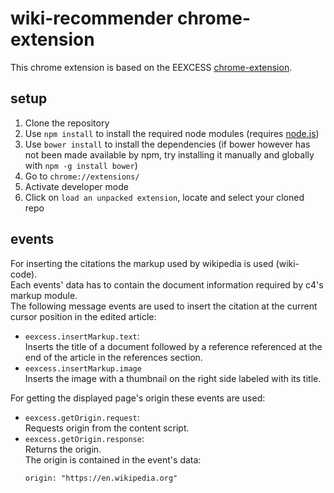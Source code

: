 # wiki-recommender chrome-extension

This chrome extension is based on the EEXCESS [chrome-extension](https://github.com/EEXCESS/chrome-extension).

## setup
1. Clone the repository
2. Use `npm install` to install the required node modules (requires [node.js](https://nodejs.org/))
3. Use `bower install` to install the dependencies (if bower however has not been made available by npm, try installing it manually and globally with `npm -g install bower`)
4. Go to `chrome://extensions/`
5. Activate developer mode
6. Click on  `load an unpacked extension`, locate and select your cloned repo

## events

For inserting the citations the markup used by wikipedia is used (wiki-code).  
Each events' data has to contain the document information required by c4's markup module.  
The following message events are used to insert the citation at the current cursor position in the edited article:

* `eexcess.insertMarkup.text`:  
   Inserts the title of a document followed by a reference referenced at the end of the article in the references section.  
* `eexcess.insertMarkup.image`  
   Inserts the image with a thumbnail on the right side labeled with its title.

For getting the displayed page's origin these events are used:

* `eexcess.getOrigin.request`:  
   Requests origin from the content script.
* `eexcess.getOrigin.response`:  
   Returns the origin.  
   The origin is contained in the event's data:
    ```
    origin: "https://en.wikipedia.org"
    ```